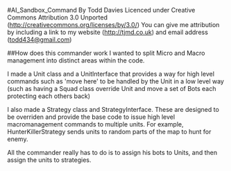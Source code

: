 #AI_Sandbox_Command
By Todd Davies
Licenced under Creative Commons Attribution 3.0 Unported (http://creativecommons.org/licenses/by/3.0/)
You can give me attribution by including a link to my website (http://tjmd.co.uk) and email address (todd434@gmail.com)

##How does this commander work
I wanted to split Micro and Macro management into distinct areas within the code. 

I made a Unit class and a UnitInterface that provides a way for high level commands such as 'move here' to be handled by the Unit in a low level way (such as having a Squad class override Unit and move a set of Bots each protecting each others back)

I also made a Strategy class and StrategyInterface. These are designed to be overriden and provide the base code to issue high level macromanagement commands to multiple units. For example, HunterKillerStrategy sends units to random parts of the map to hunt for enemy.

All the commander really has to do is to assign his bots to Units, and then assign the units to strategies.